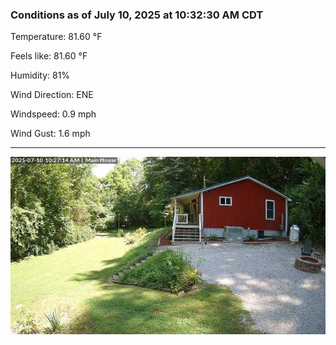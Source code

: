 ### Conditions as of July 10, 2025 at 10:32:30 AM CDT 

Temperature: 81.60 &deg;F

Feels like: 81.60 &deg;F

Humidity: 81%

Wind Direction: ENE

Windspeed: 0.9 mph

Wind Gust: 1.6 mph

---

<img src="./images/latest.jpeg"/>

